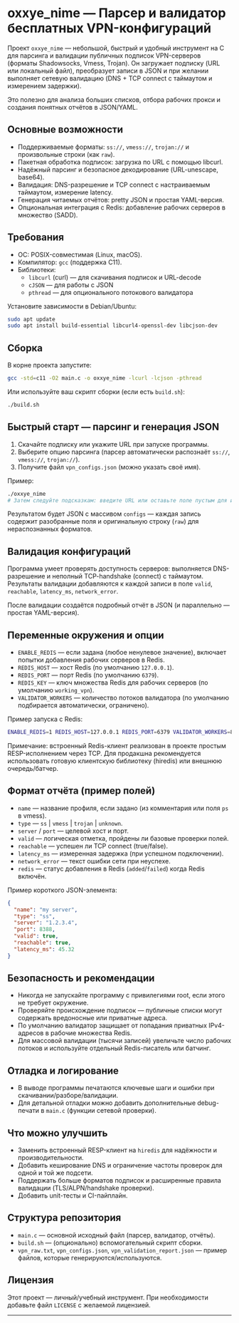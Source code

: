 # oxxye_nime — Парсер и валидатор бесплатных VPN-конфигураций

Проект `oxxye_nime` — небольшой, быстрый и удобный инструмент на C для
парсинга и валидации публичных подписок VPN-серверов (форматы Shadowsocks, Vmess, Trojan).
Он загружает подписку (URL или локальный файл), преобразует записи в JSON
и при желании выполняет сетевую валидацию (DNS + TCP connect с таймаутом и измерением задержки).

Это полезно для анализа больших списков, отбора рабочих прокси и создания понятных отчётов в JSON/YAML.

## Основные возможности

- Поддерживаемые форматы: `ss://`, `vmess://`, `trojan://` и произвольные строки (как `raw`).
- Пакетная обработка подписок: загрузка по URL с помощью libcurl.
- Надёжный парсинг и безопасное декодирование (URL-unescape, base64).
- Валидация: DNS-разрешение и TCP connect с настраиваемым таймаутом, измерение latency.
- Генерация читаемых отчётов: pretty JSON и простая YAML-версия.
- Опциональная интеграция с Redis: добавление рабочих серверов в множество (SADD).

## Требования

- ОС: POSIX-совместимая (Linux, macOS).
- Компилятор: `gcc` (поддержка C11).
- Библиотеки:
  - `libcurl` (curl) — для скачивания подписок и URL-decode
  - `cJSON` — для работы с JSON
  - `pthread` — для опционального потокового валидатора

Установите зависимости в Debian/Ubuntu:

```bash
sudo apt update
sudo apt install build-essential libcurl4-openssl-dev libcjson-dev
```

## Сборка

В корне проекта запустите:

```bash
gcc -std=c11 -O2 main.c -o oxxye_nime -lcurl -lcjson -pthread
```

Или используйте ваш скрипт сборки (если есть `build.sh`):

```bash
./build.sh
```

## Быстрый старт — парсинг и генерация JSON

1. Скачайте подписку или укажите URL при запуске программы.
2. Выберите опцию парсинга (парсер автоматически распознаёт `ss://`, `vmess://`, `trojan://`).
3. Получите файл `vpn_configs.json` (можно указать своё имя).

Пример:

```bash
./oxxye_nime
# Затем следуйте подсказкам: введите URL или оставьте поле пустым для использования дефолтного.
```

Результатом будет JSON с массивом `configs` — каждая запись содержит разобранные поля и оригинальную строку (`raw`) для нераспознанных форматов.

## Валидация конфигураций

Программа умеет проверять доступность серверов: выполняется DNS-разрешение и неполный TCP-handshake (connect) с таймаутом.
Результаты валидации добавляются к каждой записи в поле `valid`, `reachable`, `latency_ms`, `network_error`.

После валидации создаётся подробный отчёт в JSON (и параллельно — простая YAML-версия).

## Переменные окружения и опции

- `ENABLE_REDIS` — если задана (любое ненулевое значение), включает попытки добавления рабочих серверов в Redis.
- `REDIS_HOST` — хост Redis (по умолчанию `127.0.0.1`).
- `REDIS_PORT` — порт Redis (по умолчанию `6379`).
- `REDIS_KEY` — ключ множества Redis для рабочих серверов (по умолчанию `working_vpn`).
- `VALIDATOR_WORKERS` — количество потоков валидатора (по умолчанию подбирается автоматически, ограничено).

Пример запуска с Redis:

```bash
ENABLE_REDIS=1 REDIS_HOST=127.0.0.1 REDIS_PORT=6379 VALIDATOR_WORKERS=8 ./oxxye_nime
```

Примечание: встроенный Redis-клиент реализован в проекте простым RESP-исполнением через TCP.
Для продакшна рекомендуется использовать готовую клиентскую библиотеку (hiredis) или внешнюю очередь/батчер.

## Формат отчёта (пример полей)

- `name` — название профиля, если задано (из комментария или поля `ps` в vmess).
- `type` — `ss` | `vmess` | `trojan` | `unknown`.
- `server` / `port` — целевой хост и порт.
- `valid` — логическая отметка, пройдены ли базовые проверки полей.
- `reachable` — успешен ли TCP connect (true/false).
- `latency_ms` — измеренная задержка (при успешном подключении).
- `network_error` — текст ошибки сети при неуспехе.
- `redis` — статус добавления в Redis (`added`/`failed`) когда Redis включён.

Пример короткого JSON-элемента:

```json
{
  "name": "my server",
  "type": "ss",
  "server": "1.2.3.4",
  "port": 8388,
  "valid": true,
  "reachable": true,
  "latency_ms": 45.32
}
```

## Безопасность и рекомендации

- Никогда не запускайте программу с привилегиями root, если этого не требует окружение.
- Проверяйте происхождение подписок — публичные списки могут содержать вредоносные или приватные адреса.
- По умолчанию валидатор защищает от попадания приватных IPv4-адресов в рабочие множества Redis.
- Для массовой валидации (тысячи записей) увеличьте число рабочих потоков и используйте отдельный Redis-писатель или батчинг.

## Отладка и логирование

- В выводе программы печатаются ключевые шаги и ошибки при скачивании/разборе/валидации.
- Для детальной отладки можно добавить дополнительные debug-печати в `main.c` (функции сетевой проверки).

## Что можно улучшить

- Заменить встроенный RESP-клиент на `hiredis` для надёжности и производительности.
- Добавить кеширование DNS и ограничение частоты проверок для одной и той же подсети.
- Поддержать больше форматов подписок и расширенные правила валидации (TLS/ALPN/handshake проверки).
- Добавить unit-тесты и CI-пайплайн.

## Структура репозитория

- `main.c` — основной исходный файл (парсер, валидатор, отчёты).
- `build.sh` — (опционально) вспомогательный скрипт сборки.
- `vpn_raw.txt`, `vpn_configs.json`, `vpn_validation_report.json` — пример файлов, которые генерируются/используются.

## Лицензия

Этот проект — личный/учебный инструмент. При необходимости добавьте файл `LICENSE` с желаемой лицензией.

---

